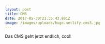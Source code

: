 ```yaml
---
layout: post
title: CMS
date: 2017-05-30T21:35:43.801Z
image: /images/uploads/hugo-netlify-cms5.jpg
---
```

Das CMS geht jetzt endlich, cool!
